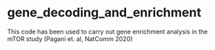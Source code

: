 # gene_decoding_and_enrichment
This code has been used to carry out gene enrichment analysis in the mTOR study (Pagani et. al, NatComm 2020) 
